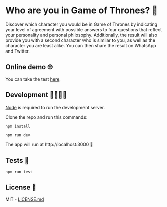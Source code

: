 # Who are you in Game of Thrones? 👑

Discover which character you would be in Game of Thrones by indicating your level of agreement with possible answers to four questions that reflect your personality and personal philosophy. Additionally, the result will also provide you with a second character who is similar to you, as well as the character you are least alike. You can then share the result on WhatsApp and Twitter.

## Online demo 🌐

You can take the test [here](who-are-you-in-got.vercel.app).

## Development 👩‍💻👨‍💻

[Node](https://nodejs.org/en/download/) is required to run the development server.

Clone the repo and run this commands:

```
npm install
```

```
npm run dev
```

The app will run at http://localhost:3000 🚀

## Tests 🧪

```
npm run test
```

## License 📃

MIT - [LICENSE.md](LICENSE.md)

